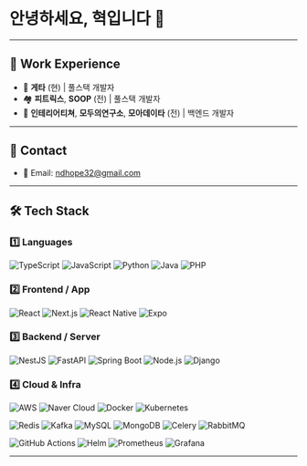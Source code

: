 # 안녕하세요, 혁입니다 👋

---

## 💼 Work Experience
- 🏡 **게타** (현) | 풀스택 개발자  
- 🏘️ **피트릭스**, **SOOP** (전) | 풀스택 개발자  
- 🏢 **인테리어티쳐**, **모두의연구소**, **모아데이타** (전) | 백엔드 개발자  

---

## 💬 Contact
- 📧 Email: ndhope32@gmail.com  

---

## 🛠️ Tech Stack  

### 1️⃣ Languages  
![TypeScript](https://img.shields.io/badge/-TypeScript-3178C6?style=flat&logo=typescript&logoColor=white)
![JavaScript](https://img.shields.io/badge/-JavaScript-F7DF1E?style=flat&logo=javascript&logoColor=black)
![Python](https://img.shields.io/badge/-Python-3776AB?style=flat&logo=python&logoColor=white)
![Java](https://img.shields.io/badge/-Java-007396?style=flat&logo=java&logoColor=white)
![PHP](https://img.shields.io/badge/-PHP-777BB4?style=flat&logo=php&logoColor=white)


### 2️⃣ Frontend / App  
![React](https://img.shields.io/badge/-React-61DAFB?style=flat&logo=react&logoColor=black)
![Next.js](https://img.shields.io/badge/-Next.js-000000?style=flat&logo=next.js)
![React Native](https://img.shields.io/badge/-React%20Native-61DAFB?style=flat&logo=react&logoColor=black)
![Expo](https://img.shields.io/badge/-Expo-000020?style=flat&logo=expo)

### 3️⃣ Backend / Server  
![NestJS](https://img.shields.io/badge/-NestJS-E0234E?style=flat&logo=nestjs&logoColor=white)
![FastAPI](https://img.shields.io/badge/-FastAPI-009688?style=flat&logo=fastapi&logoColor=white)
![Spring Boot](https://img.shields.io/badge/-Spring%20Boot-6DB33F?style=flat&logo=spring-boot&logoColor=white)
![Node.js](https://img.shields.io/badge/-Node.js-339933?style=flat&logo=node.js&logoColor=white)
![Django](https://img.shields.io/badge/-Django-092E20?style=flat&logo=django&logoColor=white)

### 4️⃣ Cloud & Infra  
![AWS](https://img.shields.io/badge/AWS-232F3E?style=flat&logo=amazonaws&logoColor=white)
![Naver Cloud](https://img.shields.io/badge/Naver_Cloud-03C75A?style=flat&logo=naver&logoColor=white)
![Docker](https://img.shields.io/badge/Docker-2496ED?style=flat&logo=docker&logoColor=white)
![Kubernetes](https://img.shields.io/badge/Kubernetes-326CE5?style=flat&logo=kubernetes&logoColor=white)

![Redis](https://img.shields.io/badge/Redis-DC382D?style=flat&logo=redis&logoColor=white)
![Kafka](https://img.shields.io/badge/Kafka-231F20?style=flat&logo=apachekafka&logoColor=white)
![MySQL](https://img.shields.io/badge/MySQL-4479A1?style=flat&logo=mysql&logoColor=white)
![MongoDB](https://img.shields.io/badge/MongoDB-47A248?style=flat&logo=mongodb&logoColor=white)
![Celery](https://img.shields.io/badge/Celery-37814A?style=flat)
![RabbitMQ](https://img.shields.io/badge/RabbitMQ-FF6600?style=flat&logo=rabbitmq&logoColor=white)

![GitHub Actions](https://img.shields.io/badge/GitHub_Actions-2088FF?style=flat&logo=githubactions&logoColor=white)
![Helm](https://img.shields.io/badge/Helm-0F1689?style=flat)
![Prometheus](https://img.shields.io/badge/Prometheus-E6522C?style=flat&logo=prometheus&logoColor=white)
![Grafana](https://img.shields.io/badge/Grafana-F46800?style=flat&logo=grafana&logoColor=white)

---
